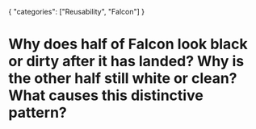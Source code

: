 {
    "categories": ["Reusability", "Falcon"]
}

# Why does half of Falcon look black or dirty after it has landed?  Why is the other half still white or clean? What causes this distinctive pattern?
